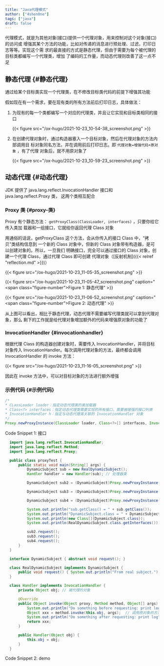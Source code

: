 ```yaml
---
title: "Java代理模式"
author: ["4shen0ne"]
tags: ["java"]
draft: false
---
```


代理模式，就是为其他对象(接口)提供一个代理对象，用来控制对这个对象(接口)的访问或
增强其某个方法的功能，比如对传递的消息进行预处理、过滤，打印日志等等。实现这个需
求的最直接的方式是静态代理，但由于需要为每个被代理的目标类都编写一个代理类，增加
了编码的工作量，而动态代理则改善了这一点不足


## 静态代理 {#静态代理}

通过给某个目标类实现一个代理类，在不修改目标类代码的前提下增强其功能

假如现在有一个需求，要在现有类的所有方法前后打印日志，具体做法：

1.  为现有的每一个类都编写一个对应的代理类，并且让它实现和目标类相同的接口

    {{< figure src="/ox-hugo/2021-10-23_10-54-38_screenshot.png" >}}

2.  在创建代理对象时，通过构造器塞入一个目标对象，然后在代理对象的方法内部调用目
    标对象同名方法，并在调用前后打印日志。即 `代理对象=增强代码+原对象` ，有了代理
    对象后，就不用原对象了

    {{< figure src="/ox-hugo/2021-10-23_10-59-23_screenshot.png" >}}


## 动态代理 {#动态代理}

JDK 提供了 java.lang.reflect.InvocationHandler 接口和 java.lang.reflect.Proxy 类，
这两个类相互配合


### Proxy 类 {#proxy-类}

Proxy 有个静态方法： `getProxyClass(ClassLoader, interfaces)` ，只要你给它传入类加
载器和一组接口，它就给你返回代理 Class 对象

用通俗的话说，getProxyClass 这个方法，会从你传入的接口 Class 中，“拷贝”类结构信息到
一个新的 Class 对象中，但新的 Class 对象带有构造器，是可以创建对象的。所以，一旦我们
明确接口，完全可以通过接口的 Class 对象，创建一个代理 Class，通过代理 Class 即可创建
代理对象（[反射机制]({{< relref "reflection.md" >}})）

{{< figure src="/ox-hugo/2021-10-23_11-05-35_screenshot.png" >}}

{{< figure src="/ox-hugo/2021-10-23_11-05-47_screenshot.png" caption="<span class=\"figure-number\">Figure 1: </span>静态代理" >}}

{{< figure src="/ox-hugo/2021-10-23_11-06-52_screenshot.png" caption="<span class=\"figure-number\">Figure 2: </span>动态代理" >}}

从上图可以看出，相比于静态代理，动态代理不需要编写代理类就可以拿到代理对象，那么
剩下的工作就是给代理对象增加额外的代码来增强原对象的功能了


### InvocationHandler {#invocationhandler}

根据代理 Class 的构造器创建对象时，需要传入 InvocationHandler，并将目标对象传入
InvocationHandler。每次调用代理对象的方法，最终都会调用 InvocationHandler 的 invoke
方法：

{{< figure src="/ox-hugo/2021-10-23_11-16-05_screenshot.png" >}}

因此在 invoke 方法中，可以对目标对象的方法进行额外增强


### 示例代码 {#示例代码}

```java
/*
* CLassLoader loader：指定动态代理类的类加载器
* Class<?> interfaces：指定动态代理类需要实现的所有接口，需要被增强的接口列表
* InvocationHandler h：指定与动态代理类关联的 InvocationHandler 对象
*/
Proxy.newProxyInstance(ClassLoader loader, Class<?>[] interfaces, InvocationHandler h)
```
<div class="src-block-caption">
  <span class="src-block-number">Code Snippet 1:</span>
  接口
</div>

```java
  import java.lang.reflect.InvocationHandler;
  import java.lang.reflect.Method;
  import java.lang.reflect.Proxy;

  public class proxyTest {
      public static void main(String[] args) {
          DynamicSubject sub = new RealDynamicSubject();
          Handler handler = new Handler(sub); // 处理器类

          DynamicSubject sub2 = (DynamicSubject)Proxy.newProxyInstance(DynamicSubject.class.getClassLoader(), new Class[]{DynamicSubject.class}, handler);

          DynamicSubject sub3 = (DynamicSubject)Proxy.newProxyInstance(DynamicSubject.class.getClassLoader(), sub.getClass().getInterfaces(), handler);

          DynamicSubject sub4 = (DynamicSubject)Proxy.newProxyInstance(DynamicSubject.class.getClassLoader(), RealDynamicSubject.class.getInterfaces(), handler);

          System.out.println("sub.getClass() = " + sub.getClass());
          System.out.println("DynamicSubject.class = " + DynamicSubject.class);
          System.out.println(new Class[]{DynamicSubject.class});
          System.out.println(RealDynamicSubject.class.getInterfaces());

          sub2.request();
          sub3.request();
          sub4.request();
      }
  }

  interface DynamicSubject { abstract void request(); }

  class RealDynamicSubject implements DynamicSubject {
      public void request() { System.out.println("From real subject."); }
  }

  class Handler implements InvocationHandler {
      private Object obj; // 被代理的对象

      @Override
      public Object invoke(Object proxy, Method method, Object[] args) throws Throwable {
          System.out.println("Do something before requesting: print log");
          Object xxx = method.invoke(this.obj, args);  // 调用原对象的方法
          System.out.println("Do something after requesting: print log");
          return xxx;
      }

      public Handler(Object obj) {
          this.obj = obj;
      }
  }
```
<div class="src-block-caption">
  <span class="src-block-number">Code Snippet 2:</span>
  demo
</div>
